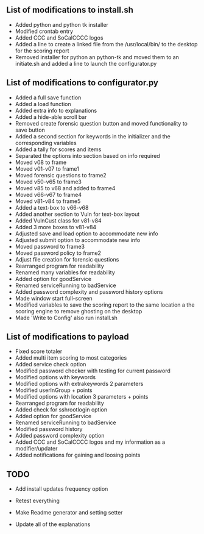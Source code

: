 ## List of modifications to install.sh
- Added python and python tk installer
- Modified crontab entry
- Added CCC and SoCalCCCC logos
- Added a line to create a linked file from the /usr/local/bin/ to the desktop for the scoring report
- Removed installer for python an python-tk and moved them to an initiate.sh and added a line to launch the configurator.py

## List of modifications to configurator.py
- Added a full save function
- Added a load function
- Added extra info to explanations
- Added a hide-able scroll bar
- Removed create forensic question button and moved functionality to save button
- Added a second section for keywords in the initializer and the corresponding variables
- Added a tally for scores and items
- Separated the options into section based on info required
- Moved v08 to frame
- Moved v01-v07 to frame1
- Moved forensic questions to frame2
- Moved v50-v65 to frame3
- Moved v85 to v68 and added to frame4
- Moved v66-v67 to frame4
- Moved v81-v84 to frame5
- Added a text-box to v66-v68
- Added another section to Vuln for text-box layout
- Added VulnCust class for v81-v84
- Added 3 more boxes to v81-v84
- Adjusted save and load option to accommodate new info
- Adjusted submit option to accommodate new info
- Moved password to frame3
- Moved password policy to frame2
- Adjust file creation for forensic questions
- Rearranged program for readability
- Renamed many variables for readability
- Added option for goodService
- Renamed serviceRunning to badService
- Added password complexity and password history options
- Made window start full-screen
- Modified variables to save the scoring report to the same location a the scoring engine to remove ghosting on the desktop
- Made 'Write to Config' also run install.sh

## List of modifications to payload
- Fixed score totaler
- Added multi item scoring to most categories
- Added service check option
- Modified password checker with testing for current password
- Modified options with keywords
- Modified options with extrakeywords 2 parameters
- Modified userInGroup + points
- Modified options with location 3 parameters + points
- Rearranged program for readability
- Added check for sshrootlogin option
- Added option for goodService
- Renamed serviceRunning to badService
- Modified password history
- Added password complexity option
- Added CCC and SoCalCCCC logos and my information as a modifier/updater
- Added notifications for gaining and loosing points

## TODO
- Add install updates frequency option

- Retest everything

- Make Readme generator and setting setter
- Update all of the explanations